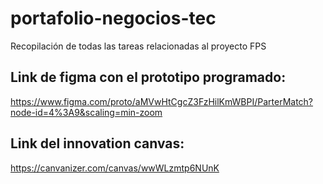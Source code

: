 # portafolio-negocios-tec
Recopilación de todas las tareas relacionadas al proyecto FPS

## Link de figma con el prototipo programado:
https://www.figma.com/proto/aMVwHtCgcZ3FzHilKmWBPI/ParterMatch?node-id=4%3A9&scaling=min-zoom

## Link del innovation canvas:
https://canvanizer.com/canvas/wwWLzmtp6NUnK
